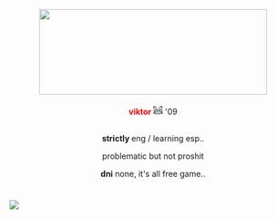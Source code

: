 <p align="center">
<img src="https://files.catbox.moe/2met5x.webp" 
     width="400" 
     height="150" />
</p>

<p align="center">
<b><font color="red">  viktor </font></b> ཐིཋྀ '09 
</p>

<p align="center">
<b>strictly </b> eng / learning esp.. 
<p align="center">
     <p align="center">
problematic but not proshit 
<p align="center">
<b>dni</b> none, it's all free game.. </p>
<p align="center">

<p align="center">
<img src="https://gifcity.carrd.co/assets/images/gallery246/8da0d2ae.png?v=52814815" width="20" height="10" />
</p>

![](https://komarev.com/ghpvc/?username=fujoshis&color=2e2e28)
